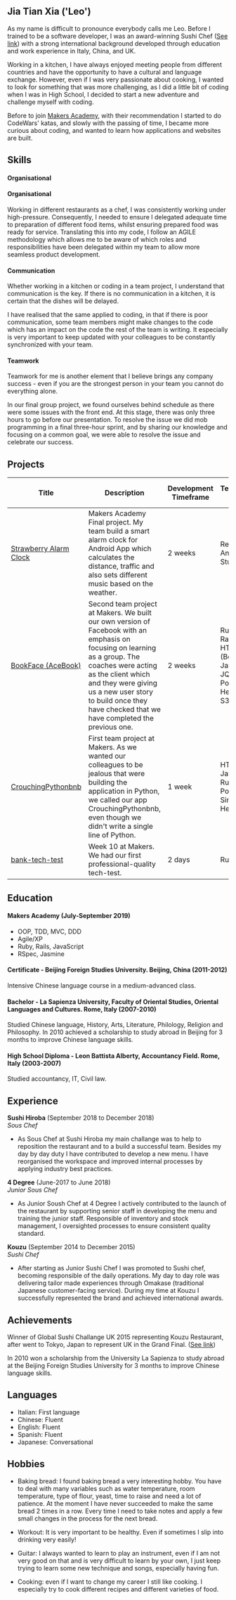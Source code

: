 ## Jia Tian Xia ('Leo')

As my name is difficult to pronounce everybody calls me Leo. Before I trained to be a software developer, I was an award-winning Sushi Chef ([See link](http://dialogueagency.com/xia-jia-tian-from-kouzu-crowned-the-uks-top-sushi-chef/)) with a strong international background developed through education and work experience in Italy, China, and UK. 

Working in a kitchen, I have always enjoyed meeting people from different countries and have the opportunity to have a cultural and language exchange. However, even if I was very passionate about cooking, I wanted to look for something that was more challenging, as I did a little bit of coding when I was in High School, I decided to start a new adventure and challenge myself with coding.

Before to join [Makers Academy](https://makers.tech/), with their recommendation I started to do CodeWars' katas, and slowly with the passing of time, I became more curious about coding, and wanted to learn how applications and websites are built. 

## Skills

#### Organisational

#### Organisational

Working in different restaurants as a chef, I was consistently working under high-pressure. Consequently, I needed to ensure I delegated adequate time to preparation of different food items, whilst ensuring prepared food was ready for service. Translating this into my code, I follow an AGILE methodology which allows me to be aware of which roles and responsibilities have been delegated within my team to allow more seamless product development.

#### Communication

Whether working in a kitchen or coding in a team project, I understand that communication is the key. If there is no communication in a kitchen, it is certain that the dishes will be delayed. 

I have realised that the same applied to coding, in that if there is poor communication, some team members might make changes to the code which has an impact on the code the rest of the team is writing. It especially is very important to keep updated with your colleagues to be constantly synchronized with your team. 

#### Teamwork

Teamwork for me is another element that I believe brings any company success - even if you are the strongest person in your team you cannot do everything alone. 

In our final group project, we found ourselves behind schedule as there were some issues with the front end. At this stage, there was only three hours to go before our presentation. To resolve the issue we did mob programming in a final three-hour sprint, and by sharing our knowledge and focusing on a common goal, we were able to resolve the issue and celebrate our success. 

## Projects

| Title | Description | Development Timeframe | Technologies Used | Test Suites/CIs/CDs Employed |
|--|--|--|--|--|
| [Strawberry Alarm Clock](https://github.com/ckettell/strawberry-alarm-clock) | Makers Academy Final project. My team build a smart alarm clock for Android App which calculates the distance, traffic and also sets different music based on the weather. | 2 weeks | React Native, Android Studio | Jest |
| [BookFace (AceBook)](https://github.com/hjdr/acebook-rails-template) | Second team project at Makers.  We built our own version of Facebook with an emphasis on focusing on learning as a group. The coaches were acting as the client which and they were giving us a new user story to build once they have checked that we have completed the previous one.  | 2 weeks | Ruby on Rails, HTML/CSS (Bootstrap), JavaScript, JQuery, PostgreSQL,  Heroku, AWS S3 Bucket | RSpec, Capybara, Travis, CodeClimate, Selenium-Webdriver (using headless Chrome) |
| [CrouchingPythonbnb](https://github.com/hemser1/Makersbnb) | First team project at Makers. As we wanted our colleagues to be jealous that were building the application in Python, we called our app CrouchingPythonbnb, even though we didn't write a single line of Python.  | 1 week | HTML/CSS, JavaScript, Ruby, Postgresql, Sinatra, Heroku | Rspec, Capybara  |
| [bank-tech-test](https://github.com/LeoRoma/bank-tech-test) | Week 10 at Makers. We had our first professional-quality tech-test.  | 2 days | Ruby | Rspec |

## Education

#### Makers Academy (July-September 2019)

- OOP, TDD, MVC, DDD
- Agile/XP
- Ruby, Rails, JavaScript
- RSpec, Jasmine

#### Certificate - Beijing Foreign Studies University. Beijing, China (2011-2012)
Intensive Chinese language course in a medium-advanced class.

#### Bachelor - La Sapienza University, Faculty of Oriental Studies, Oriental Languages and Cultures. Rome, Italy (2007-2010)
Studied Chinese language, History, Arts, Literature, Philology, Religion and Philosophy. In 2010 achieved a
scholarship to study abroad in Beijing for 3 months to improve Chinese language skills.

#### High School Diploma - Leon Battista Alberty, Accountancy Field. Rome, Italy (2003-2007)
Studied accountancy, IT, Civil law.


## Experience

**Sushi Hiroba** (September 2018 to December 2018)    
*Sous Chef*  
- As Sous Chef at Sushi Hiroba my main challange was to help to reposition the restaurant and to a build a successful team.
  Besides my day by day duty I have contributed to develop a new menu.
  I have reorganised the workspace and improved internal processes by applying industry best practices.

**4 Degree** (June-2017 to June 2018)   
*Junior Sous Chef*  
- As Junior Soush Chef at 4 Degree I actively contributed to the launch of the restaurant by supporting senior staff in         developing the menu and training the junior staff.
  Responsible of inventory and stock management, I oversighted processes to ensure consistent quality standard.
  
**Kouzu** (September 2014 to December 2015)   
*Sushi Chef*
- After starting as Junior Sushi Chef I was promoted to Sushi chef, becoming responsible of the daily operations. My day to     day role was delivering tailor made experiences through Omakase (traditional Japanese customer-facing service).
  During my time at Kouzu I successfully represented the brand and achieved international awards.

## Achievements
Winner of Global Sushi Challange UK 2015 representing Kouzu Restaurant, after went to Tokyo, Japan to
represent UK in the Grand Final. ([See link](http://dialogueagency.com/xia-jia-tian-from-kouzu-crowned-the-uks-top-sushi-chef/))

In 2010 won a scholarship from the University La Sapienza to study abroad at the Beijing Foreign Studies
University for 3 months to improve Chinese language skills.

## Languages

- Italian: First language
- Chinese: Fluent
- English: Fluent
- Spanish: Fluent
- Japanese: Conversational
 
## Hobbies

- Baking bread: I found baking bread a very interesting hobby. You have to deal with many variables such as water temperature, room temperature, type of flour, yeast, time to raise and need a lot of patience.  At the moment I have never succeeded to make the same bread 2 times in a row. Every time I need to take notes and apply a few small changes in the process for the next bread.

- Workout: It is very important to be healthy. Even if sometimes I slip into drinking very easily! 

- Guitar: I always wanted to learn to play an instrument, even if I am not very good on that and is very difficult to learn by your own, I just keep trying to learn some new technique and songs, especially having fun.

- Cooking: even if I want to change my career I still like cooking. I especially try to cook different recipes and different varieties of food.
